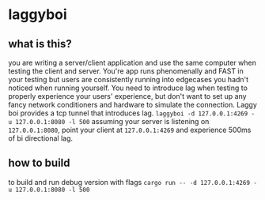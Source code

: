 # laggyboi
## what is this?
you are writing a server/client application and use the same computer when testing the client and server.
You're app runs phenomenally and FAST in your testing but users are consistently running into edgecases you hadn't noticed when running yourself.
You need to introduce lag when testing to properly experience your users' experience, but don't want to set up any fancy network conditioners and hardware to simulate the connection.
Laggy boi provides a tcp tunnel that introduces lag.
`laggyboi -d 127.0.0.1:4269 -u 127.0.0.1:8080 -l 500`
assuming your server is listening on `127.0.0.1:8080`, point your client at `127.0.0.1:4269` and experience 500ms of bi directional lag.

## how to build
to build and run debug version with flags
`cargo run -- -d 127.0.0.1:4269 -u 127.0.0.1:8080 -l 500`